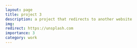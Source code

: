 ```yaml
---
layout: page
title: project 3
description: a project that redirects to another website
img:
redirect: https://unsplash.com
importance: 3
category: work
---
```



